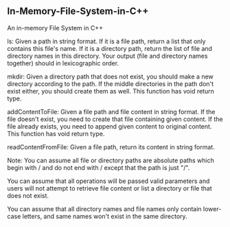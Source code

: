 ## In-Memory-File-System-in-C++ ##
An in-memory File System in C++

ls: Given a path in string format. If it is a file path, return a list that only contains this file's name. If it is a directory path, return the list of file and directory names in this directory. Your output (file and directory names together) should in lexicographic order.

mkdir: Given a directory path that does not exist, you should make a new directory according to the path. If the middle directories in the path don't exist either, you should create them as well. This function has void return type.

addContentToFile: Given a file path and file content in string format. If the file doesn't exist, you need to create that file containing given content. If the file already exists, you need to append given content to original content. This function has void return type.

readContentFromFile: Given a file path, return its content in string format.

Note:
You can assume all file or directory paths are absolute paths which begin with / and do not end with / except that the path is just "/".

You can assume that all operations will be passed valid parameters and users will not attempt to retrieve file content or list a directory or file that does not exist.

You can assume that all directory names and file names only contain lower-case letters, and same names won't exist in the same directory.
